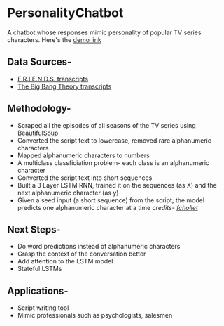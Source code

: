 # PersonalityChatbot
A chatbot whose responses mimic personality of popular TV series characters. Here's the [demo link](https://joeysbot.herokuapp.com/)

## Data Sources-
- [F.R.I.E.N.D.S. transcripts](https://fangj.github.io/friends/)
- [The Big Bang Theory transcripts](https://bigbangtrans.wordpress.com/about/)

## Methodology-
- Scraped all the episodes of all seasons of the TV series using [BeautifulSoup](https://www.crummy.com/software/BeautifulSoup/)
- Converted the script text to lowercase, removed rare alphanumeric characters
- Mapped alphanumeric characters to numbers
- A multiclass classficiation problem- each class is an alphanumeric character
- Converted the script text into short sequences
- Built a 3 Layer LSTM RNN, trained it on the sequences (as X) and the next alphanumeric character (as y)
- Given a seed input (a short sequence) from the script, the model predicts one alphanumeric character at a time
*credits- [fchollet](https://github.com/fchollet/keras/blob/master/examples/lstm_text_generation.py)*

## Next Steps-
- Do word predictions instead of alphanumeric characters
- Grasp the context of the conversation better
- Add attention to the LSTM model
- Stateful LSTMs

## Applications-
- Script writing tool
- Mimic professionals such as psychologists, salesmen
